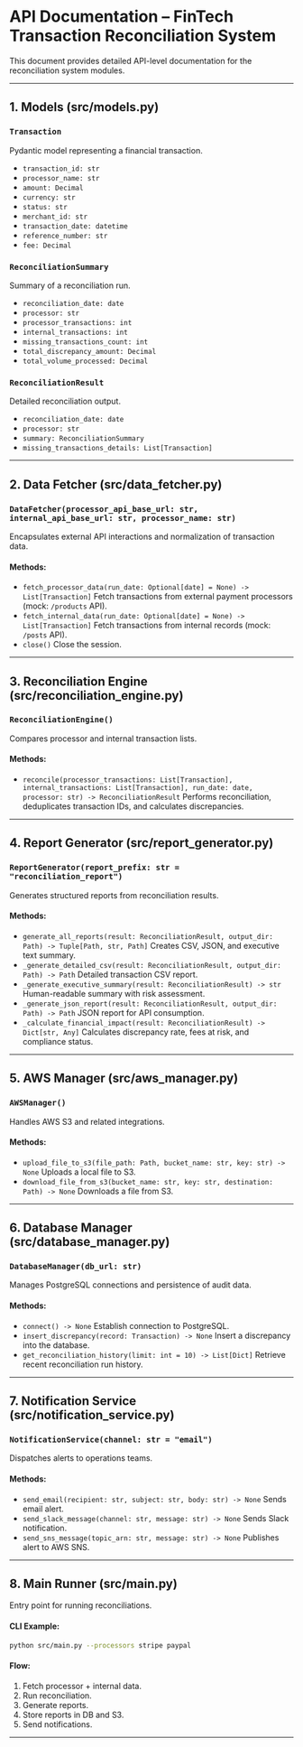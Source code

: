 # API Documentation – FinTech Transaction Reconciliation System

This document provides detailed API-level documentation for the reconciliation system modules.

---

## **1. Models (src/models.py)**

### `Transaction`

Pydantic model representing a financial transaction.

* `transaction_id: str`
* `processor_name: str`
* `amount: Decimal`
* `currency: str`
* `status: str`
* `merchant_id: str`
* `transaction_date: datetime`
* `reference_number: str`
* `fee: Decimal`

### `ReconciliationSummary`

Summary of a reconciliation run.

* `reconciliation_date: date`
* `processor: str`
* `processor_transactions: int`
* `internal_transactions: int`
* `missing_transactions_count: int`
* `total_discrepancy_amount: Decimal`
* `total_volume_processed: Decimal`

### `ReconciliationResult`

Detailed reconciliation output.

* `reconciliation_date: date`
* `processor: str`
* `summary: ReconciliationSummary`
* `missing_transactions_details: List[Transaction]`

---

## **2. Data Fetcher (src/data_fetcher.py)**

### `DataFetcher(processor_api_base_url: str, internal_api_base_url: str, processor_name: str)`

Encapsulates external API interactions and normalization of transaction data.

#### Methods:

* `fetch_processor_data(run_date: Optional[date] = None) -> List[Transaction]`
  Fetch transactions from external payment processors (mock: `/products` API).
* `fetch_internal_data(run_date: Optional[date] = None) -> List[Transaction]`
  Fetch transactions from internal records (mock: `/posts` API).
* `close()`
  Close the session.

---

## **3. Reconciliation Engine (src/reconciliation_engine.py)**

### `ReconciliationEngine()`

Compares processor and internal transaction lists.

#### Methods:

* `reconcile(processor_transactions: List[Transaction], internal_transactions: List[Transaction], run_date: date, processor: str) -> ReconciliationResult`
  Performs reconciliation, deduplicates transaction IDs, and calculates discrepancies.

---

## **4. Report Generator (src/report_generator.py)**

### `ReportGenerator(report_prefix: str = "reconciliation_report")`

Generates structured reports from reconciliation results.

#### Methods:

* `generate_all_reports(result: ReconciliationResult, output_dir: Path) -> Tuple[Path, str, Path]`
  Creates CSV, JSON, and executive text summary.
* `_generate_detailed_csv(result: ReconciliationResult, output_dir: Path) -> Path`
  Detailed transaction CSV report.
* `_generate_executive_summary(result: ReconciliationResult) -> str`
  Human-readable summary with risk assessment.
* `_generate_json_report(result: ReconciliationResult, output_dir: Path) -> Path`
  JSON report for API consumption.
* `_calculate_financial_impact(result: ReconciliationResult) -> Dict[str, Any]`
  Calculates discrepancy rate, fees at risk, and compliance status.

---

## **5. AWS Manager (src/aws_manager.py)**

### `AWSManager()`

Handles AWS S3 and related integrations.

#### Methods:

* `upload_file_to_s3(file_path: Path, bucket_name: str, key: str) -> None`
  Uploads a local file to S3.
* `download_file_from_s3(bucket_name: str, key: str, destination: Path) -> None`
  Downloads a file from S3.

---

## **6. Database Manager (src/database_manager.py)**

### `DatabaseManager(db_url: str)`

Manages PostgreSQL connections and persistence of audit data.

#### Methods:

* `connect() -> None`
  Establish connection to PostgreSQL.
* `insert_discrepancy(record: Transaction) -> None`
  Insert a discrepancy into the database.
* `get_reconciliation_history(limit: int = 10) -> List[Dict]`
  Retrieve recent reconciliation run history.

---

## **7. Notification Service (src/notification_service.py)**

### `NotificationService(channel: str = "email")`

Dispatches alerts to operations teams.

#### Methods:

* `send_email(recipient: str, subject: str, body: str) -> None`
  Sends email alert.
* `send_slack_message(channel: str, message: str) -> None`
  Sends Slack notification.
* `send_sns_message(topic_arn: str, message: str) -> None`
  Publishes alert to AWS SNS.

---

## **8. Main Runner (src/main.py)**

Entry point for running reconciliations.

#### CLI Example:

```bash
python src/main.py --processors stripe paypal
```

#### Flow:

1. Fetch processor + internal data.
2. Run reconciliation.
3. Generate reports.
4. Store reports in DB and S3.
5. Send notifications.

---
